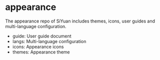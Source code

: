 # appearance

The appearance repo of SiYuan includes themes, icons, user guides and multi-language configuration.

* guide: User guide document
* langs: Multi-language configuration
* icons: Appearance icons
* themes: Appearance theme